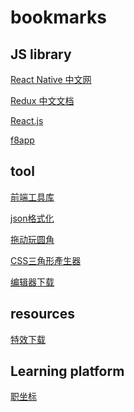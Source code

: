 bookmarks
============
JS library
-------
[React Native 中文网](https://reactnative.cn/) <br>

[Redux 中文文档](http://cn.redux.js.org/index.html)<br>

[React.js](http://reactjs.cn/react/index.html)<br>

[f8app](https://github.com/fbsamples/f8app)<br>


tool
----------
[前端工具库](http://www.qdfuns.com/tools.php?mod=regex)<br>

[json格式化](http://sqlyun.cn/json/)<br>

[拖动玩圆角](http://linxz.github.io/tianyizone/play-border-radius.html)<br>

[CSS三角形產生器](http://apps.eky.hk/css-triangle-generator/zh-hant)<br>

[编辑器下载](http://www.0daydown.com/?s=intellij+idea)<br>

resources
---------
[特效下载](http://www.topitxy.com/template/js-index.html)<br>

Learning platform
------
[职坐标](http://www.zhizuobiao.com/)

